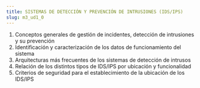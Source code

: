 ```yaml
---
title: SISTEMAS DE DETECCIÓN Y PREVENCIÓN DE INTRUSIONES (IDS/IPS)
slug: m3_ud1_0
---
```


1. Conceptos generales de gestión de incidentes, detección de intrusiones y su prevención
2. Identificación y caracterización de los datos de funcionamiento del sistema
3. Arquitecturas más frecuentes de los sistemas de detección de intrusos
4. Relación de los distintos tipos de IDS/IPS por ubicación y funcionalidad
5. Criterios de seguridad para el establecimiento de la ubicación de los IDS/IPS